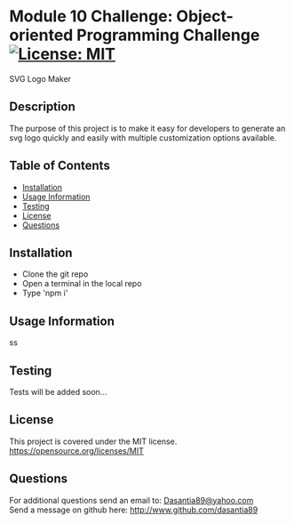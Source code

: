 # Module 10 Challenge: Object-oriented Programming Challenge   [![License: MIT](https://img.shields.io/badge/License-MIT-yellow.svg)](https://opensource.org/licenses/MIT)
SVG Logo Maker
## Description
The purpose of this project is to make it easy for developers to generate an svg logo quickly and easily with multiple customization options available.

  ## Table of Contents<br>
  - [Installation](#installation)
- [Usage Information](#usage-information)
- [Testing](#testing)
- [License](#license)
- [Questions](#questions)
## Installation
- Clone the git repo
- Open a terminal in the local repo
- Type 'npm i'
## Usage Information 
ss
## Testing
Tests will be added soon...
## License 
This project is covered under the MIT license.   https://opensource.org/licenses/MIT

  ## Questions
  
  For additional questions send an email to: Dasantia89@yahoo.com <br>
  Send a message on github here: http://www.github.com/dasantia89
    